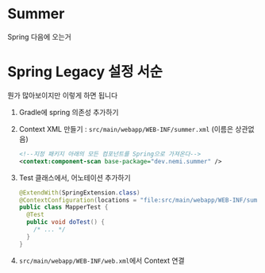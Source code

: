 # Summer

Spring 다음에 오는거

# Spring Legacy 설정 서순

뭔가 많아보이지만 이렇게 하면 됩니다

1. Gradle에 spring 의존성 추가하기
2. Context XML 만들기 : `src/main/webapp/WEB-INF/summer.xml` (이름은 상관없음)
    ````xml
    <!--지정 패키지 아래의 모든 컴포넌트를 Spring으로 가져온다-->
    <context:component-scan base-package="dev.nemi.summer" />
    ````

3. Test 클래스에서, 어노테이션 추가하기
    ````java
    @ExtendWith(SpringExtension.class)
    @ContextConfiguration(locations = "file:src/main/webapp/WEB-INF/summer.xml")
    public class MapperTest {
      @Test
      public void doTest() {
        /* ... */
      }
    }
    ````

4. `src/main/webapp/WEB-INF/web.xml`에서 Context 연결

